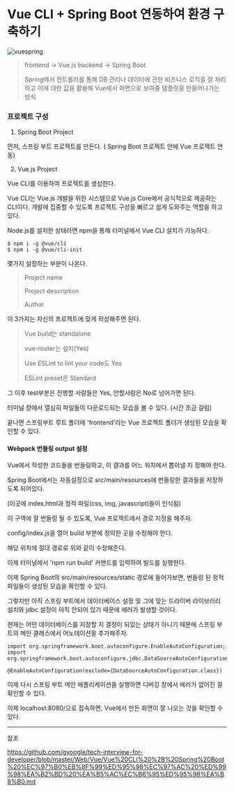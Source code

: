 # Vue CLI + Spring Boot 연동하여 환경 구축하기

![vuespring](https://user-images.githubusercontent.com/38287375/191895426-ae62478d-d8c9-4736-a02f-6a5a69628f0a.png)

> frontend -> Vue.js
> backend -> Spring Boot
>
> Spring에서 컨트롤러를 통해 DB 관리나 데이터에 관한 비즈니스 로직을 잘 처리하고 이에 대한 값을 활용해 Vue에서 화면으로 보여줄 템플릿을 만들어나가는 방식

### 프로젝트 구성

1. Spring Boot Project

먼저, 스프링 부트 프로젝트를 만든다. ( Spring Boot 프로젝트 안에 Vue 프로젝트 연동)

2. Vue.js Project

Vue CLI를 이용하여 프로젝트를 생성한다.

Vue CLI는 Vue.js 개발을 위한 시스템으로 Vue.js Core에서 공식적으로 제공하는 CLI이다. 개발에 집중할 수 있도록 프로젝트 구성을 빠르고 쉽게 도와주는 역할을 하고 있다.

Node.js를 설치한 상태라면 npm을 통해 터미널에서 Vue CLI 설치가 가능하다.

```
$ npm i -g @vue/cli
$ npm i -g @vue/cli-init
```

몇가지 설정하는 부분이 나온다.

  

> Project name
> 
> Project description
> 
> Author

  

이 3가지는 자신의 프로젝트에 맞게 작성해주면 된다.

> Vue build는 standalone
> 
> vue-router는 설치(Yes)
> 
> Use ESLint to lint your code도 Yes
> 
> ESLint preset은 Standard

  

그 이후 test부분은 진행할 사람들은 Yes, 안할사람은 No로 넘어가면 된다.

터미널 창에서 열심히 파일들이 다운로드되는 모습을 볼 수 있다. (시간 조금 걸림)

  

끝나면 스프링부트 루트 폴더에 'frontend'라는 Vue 프로젝트 폴더가 생성된 모습을 확인할 수 있다.

#### Webpack 번들링 output 설정

  

Vue에서 작성한 코드들을 번들링하고, 이 결과를 어느 위치에서 뽑아낼 지 정해야 한다.

  

Spring Boot에서는 자동설정으로 src/main/resources에 번들링한 결과들을 저장하도록 되어있다.

(이곳에 index.html과 정적 파일(css, img, javascript)들이 인식됨)

  

이 구역에 잘 번들링 될 수 있도록, Vue 프로젝트에서 경로 지정을 해주자.

config/index.js을 열어 build 부분에 정의한 곳을 수정해야 한다.

해당 위치에 절대 경로로 위와 같이 수정해준다.

이제 터미널에서 'npm run build' 커맨드를 입력하여 빌드를 실행한다.

이제 Spring Boot의 src/main/resources/static 경로에 들어가보면, 번들링 된 정적 파일들이 생성된 모습을 확인할 수 있다.

그렇지만 아직 스프링 부트에서 데이터베이스 설정 및 그에 맞는 드라이버 라이브러리 설치와 jdbc 설정이 아직 안되어 있기 때문에 에러가 발생할 것이다.

현재는 어떤 데이터베이스를 지정할 지 결정이 되있는 상태가 아니기 때문에 스프링 부트의 메인 클래스에서 어노테이션을 추가해주자.

```
import org.springframework.boot.autoconfigure.EnableAutoConfiguration;
import org.springframework.boot.autoconfigure.jdbc.DataSourceAutoConfiguration;

@EnableAutoConfiguration(exclude={DataSourceAutoConfiguration.class})
```

이제 다시 스프링 부트 메인 애플리케이션을 실행하면 디버깅 창에서 에러가 없어진 걸 확인할 수 있다.

이제 localhost:8080/으로 접속하면, Vue에서 만든 화면이 잘 나오는 것을 확인할 수 있다.

---

참조

https://github.com/gyoogle/tech-interview-for-developer/blob/master/Web/Vue/Vue%20CLI%20%2B%20Spring%20Boot%20%EC%97%B0%EB%8F%99%ED%95%98%EC%97%AC%20%ED%99%98%EA%B2%BD%20%EA%B5%AC%EC%B6%95%ED%95%98%EA%B8%B0.md